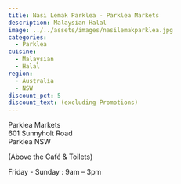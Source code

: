 ```yaml
---
title: Nasi Lemak Parklea - Parklea Markets
description: Malaysian Halal
image: ../../assets/images/nasilemakparklea.jpg
categories:
  - Parklea
cuisine:
  - Malaysian
  - Halal
region:
  - Australia
  - NSW
discount_pct: 5
discount_text: (excluding Promotions)
---
```


Parklea Markets  
601 Sunnyholt Road  
Parklea NSW

(Above the Café & Toilets)

Friday - Sunday : 9am – 3pm
